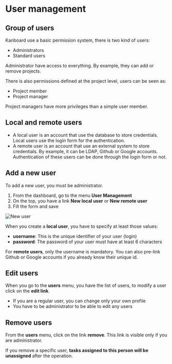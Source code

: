User management
===============

Group of users
--------------

Kanboard use a basic permission system, there is two kind of users:

- Administrators
- Standard users

Administrator have access to everything. By example, they can add or remove projects.

There is also permissions defined at the project level, users can be seen as:

- Project member
- Project manager

Project managers have more privileges than a simple user member.

Local and remote users
----------------------

- A local user is an account that use the database to store credentials. Local users use the login form for the authentication.
- A remote user is an account that use an external system to store credentials. By example, it can be LDAP, Github or Google accounts. Authentication of these users can be done through the login form or not.

Add a new user
--------------

To add a new user, you must be administrator.

1. From the dashboard, go to the menu **User Management**
2. On the top, you have a link **New local user** or **New remote user**
3. Fill the form and save

![New user](http://kanboard.net/screenshots/documentation/new-user.png)

When you create a **local user**, you have to specify at least those values:

- **username**: This is the unique identifier of your user (login)
- **password**: The password of your user must have at least 6 characters

For **remote users**, only the username is mandatory. You can also pre-link Github or Google accounts if you already know their unique id.

Edit users
----------

When you go to the **users** menu, you have the list of users, to modify a user click on the **edit link**.

- If you are a regular user, you can change only your own profile
- You have to be administrator to be able to edit any users

Remove users
------------

From the **users** menu, click on the link **remove**. This link is visible only if you are administrator.

If you remove a specific user, **tasks assigned to this person will be unassigned** after the operation.
